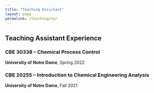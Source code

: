 ```yaml
---
title: "Teaching Assistant"
layout: page
permalink: /teaching/ta/
---
```


## Teaching Assistant Experience

### CBE 30338 – Chemical Process Control  
**University of Notre Dame**, Spring 2022  

### CBE 20255 – Introduction to Chemical Engineering Analysis  
**University of Notre Dame**, Fall 2021  
